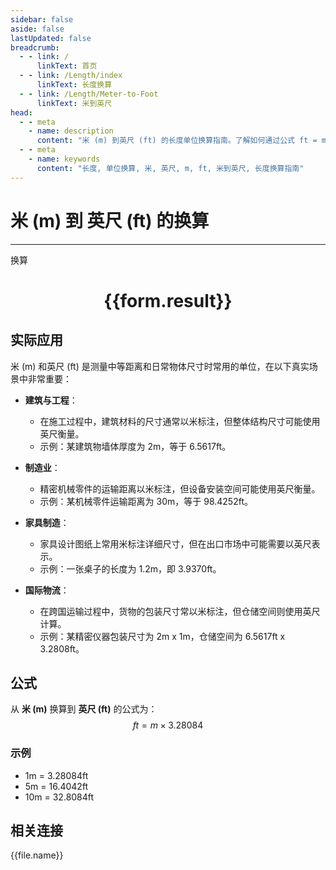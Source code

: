 ```yaml
---
sidebar: false
aside: false
lastUpdated: false
breadcrumb:
  - - link: /
      linkText: 首页
  - - link: /Length/index
      linkText: 长度换算
  - - link: /Length/Meter-to-Foot
      linkText: 米到英尺
head:
  - - meta
    - name: description
      content: "米 (m) 到英尺 (ft) 的长度单位换算指南。了解如何通过公式 ft = m × 3.28084 换算为英尺。"
  - - meta
    - name: keywords
      content: "长度, 单位换算, 米, 英尺, m, ft, 米到英尺, 长度换算指南"
---
```

# 米 (m) 到 英尺 (ft) 的换算
---
<script setup>
import { onMounted, reactive, inject, ref } from 'vue'
import { NButton, NForm, NFormItem, NInput, NInputNumber, NSelect, NCard, useMessage,NGrid ,NGi } from 'naive-ui'
import { defineClientComponent } from 'vitepress'
import { Length } from '../../files';

const convert = inject('convert')

const form = reactive({
  number: null,
  result: '',
})

const convertHandler = () => {
  if (form.number !== null && !isNaN(form.number)) {
    const convertedValue = parseFloat(form.number) * 3.28084
    form.result = `${form.number}m = ${convertedValue.toFixed(4)}ft`
  } else {
    form.result = '请输入有效的数值。'
  }
}
</script>

<n-form size="large" :model="form">
  <n-form-item label="米 (m)">
    <n-input-number v-model:value="form.number" placeholder="输入米" style="width: 100%" />
  </n-form-item>
  <n-form-item>
    <n-button type="primary" @click="convertHandler" block>换算</n-button>
  </n-form-item>
</n-form>

<n-card  embedded :bordered="false" hoverable>
  <div  style="text-align:center">
    <h1>{{form.result}}</h1>
  </div>
</n-card>

## 实际应用

米 (m) 和英尺 (ft) 是测量中等距离和日常物体尺寸时常用的单位，在以下真实场景中非常重要：

- **建筑与工程**：
  - 在施工过程中，建筑材料的尺寸通常以米标注，但整体结构尺寸可能使用英尺衡量。
  - 示例：某建筑物墙体厚度为 2m，等于 6.5617ft。

- **制造业**：
  - 精密机械零件的运输距离以米标注，但设备安装空间可能使用英尺衡量。
  - 示例：某机械零件运输距离为 30m，等于 98.4252ft。

- **家具制造**：
  - 家具设计图纸上常用米标注详细尺寸，但在出口市场中可能需要以英尺表示。
  - 示例：一张桌子的长度为 1.2m，即 3.9370ft。

- **国际物流**：
  - 在跨国运输过程中，货物的包装尺寸常以米标注，但仓储空间则使用英尺计算。
  - 示例：某精密仪器包装尺寸为 2m x 1m，仓储空间为 6.5617ft x 3.2808ft。

## 公式

从 **米 (m)** 换算到 **英尺 (ft)** 的公式为：
$$ ft = m \times 3.28084 $$

### 示例
- 1m = 3.28084ft
- 5m = 16.4042ft
- 10m = 32.8084ft

## 相关连接
<n-grid x-gap="12" :cols="4">
  <n-gi v-for="(file, index) in Length" :key="index">
    <n-button
      text
      tag="a"
      :href="file.path"
      type="primary"
    >
      {{file.name}}
    </n-button>
  </n-gi>
</n-grid>